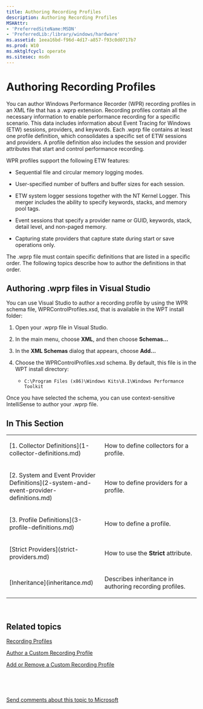 ```yaml
---
title: Authoring Recording Profiles
description: Authoring Recording Profiles
MSHAttr:
- 'PreferredSiteName:MSDN'
- 'PreferredLib:/library/windows/hardware'
ms.assetid: 1eea16bd-f96d-4d17-a857-f93c0d0717b7
ms.prod: W10
ms.mktglfcycl: operate
ms.sitesec: msdn
---
```


# Authoring Recording Profiles


You can author Windows Performance Recorder (WPR) recording profiles in an XML file that has a .wprp extension. Recording profiles contain all the necessary information to enable performance recording for a specific scenario. This data includes information about Event Tracing for Windows (ETW) sessions, providers, and keywords. Each .wprp file contains at least one profile definition, which consolidates a specific set of ETW sessions and providers. A profile definition also includes the session and provider attributes that start and control performance recording.

WPR profiles support the following ETW features:

-   Sequential file and circular memory logging modes.

-   User-specified number of buffers and buffer sizes for each session.

-   ETW system logger sessions together with the NT Kernel Logger. This merger includes the ability to specify keywords, stacks, and memory pool tags.

-   Event sessions that specify a provider name or GUID, keywords, stack, detail level, and non-paged memory.

-   Capturing state providers that capture state during start or save operations only.

The .wprp file must contain specific definitions that are listed in a specific order. The following topics describe how to author the definitions in that order.

## Authoring .wprp files in Visual Studio


You can use Visual Studio to author a recording profile by using the WPR schema file, WPRControlProfiles.xsd, that is available in the WPT install folder:

1.  Open your .wprp file in Visual Studio.

2.  In the main menu, choose **XML**, and then choose **Schemas…**

3.  In the **XML Schemas** dialog that appears, choose **Add…**

4.  Choose the WPRControlProfiles.xsd schema. By default, this file is in the WPT install directory:

    -   `C:\Program Files (x86)\Windows Kits\8.1\Windows Performance Toolkit`

Once you have selected the schema, you can use context-sensitive IntelliSense to author your .wprp file.

## In This Section


<table>
<colgroup>
<col width="50%" />
<col width="50%" />
</colgroup>
<tbody>
<tr class="odd">
<td><p>[1. Collector Definitions](1-collector-definitions.md)</p></td>
<td><p>How to define collectors for a profile.</p></td>
</tr>
<tr class="even">
<td><p>[2. System and Event Provider Definitions](2-system-and-event-provider-definitions.md)</p></td>
<td><p>How to define providers for a profile.</p></td>
</tr>
<tr class="odd">
<td><p>[3. Profile Definitions](3-profile-definitions.md)</p></td>
<td><p>How to define a profile.</p></td>
</tr>
<tr class="even">
<td><p>[Strict Providers](strict-providers.md)</p></td>
<td><p>How to use the <strong>Strict</strong> attribute.</p></td>
</tr>
<tr class="odd">
<td><p>[Inheritance](inheritance.md)</p></td>
<td><p>Describes inheritance in authoring recording profiles.</p></td>
</tr>
</tbody>
</table>

 

## Related topics


[Recording Profiles](recording-profiles.md)

[Author a Custom Recording Profile](author-a-custom-recording-profile.md)

[Add or Remove a Custom Recording Profile](add-or-remove-a-custom-recording-profile.md)

 

 

[Send comments about this topic to Microsoft](mailto:wsddocfb@microsoft.com?subject=Documentation%20feedback%20%5Bp_wpt\hw_design%5D:%20Authoring%20Recording%20Profiles%20%20RELEASE:%20%285/3/2016%29&body=%0A%0APRIVACY%20STATEMENT%0A%0AWe%20use%20your%20feedback%20to%20improve%20the%20documentation.%20We%20don't%20use%20your%20email%20address%20for%20any%20other%20purpose,%20and%20we'll%20remove%20your%20email%20address%20from%20our%20system%20after%20the%20issue%20that%20you're%20reporting%20is%20fixed.%20While%20we're%20working%20to%20fix%20this%20issue,%20we%20might%20send%20you%20an%20email%20message%20to%20ask%20for%20more%20info.%20Later,%20we%20might%20also%20send%20you%20an%20email%20message%20to%20let%20you%20know%20that%20we've%20addressed%20your%20feedback.%0A%0AFor%20more%20info%20about%20Microsoft's%20privacy%20policy,%20see%20http://privacy.microsoft.com/default.aspx. "Send comments about this topic to Microsoft")





